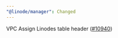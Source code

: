```yaml
---
"@linode/manager": Changed
---
```


VPC Assign Linodes table header ([#10940](https://github.com/linode/manager/pull/10940))
